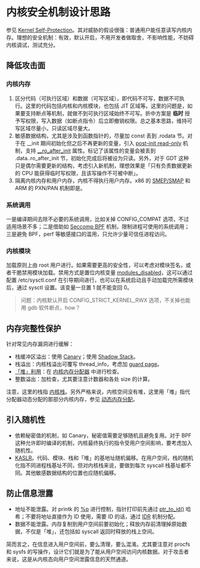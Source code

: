 # 内核安全机制设计思路
参见 [Kernel Self-Protection](https://www.kernel.org/doc/html/latest/security/self-protection.html)。其对威胁的假设很强：普通用户能任意读写内核内存。理想的安全机制：有效，默认开启，不用开发者做取舍，不影响性能，不妨碍内核调试，测试充分。

## 降低攻击面
### 内核内存
  1. 区分代码（可执行区域）和数据（可写区域），即代码不可写，数据不可执行。这里的代码包括内核和内核模块，也包括 JIT 区域等。这里的问题是，如果要支持断点等机制，就做不到可执行区域始终不可写。折中方案是 **临时** 授予写权限，写入数据（如断点指令）后立即撤销权限。总之基本思路，维持可写区域尽量小，只读区域尽量大。
  2. 敏感数据结构，尤其是涉及到函数指针的，尽量加 const 丢到 .rodata 节。对于在 __init 期间初始化但之后不再更新的变量，引入 [post-init read-only](https://git.kernel.org/pub/scm/linux/kernel/git/torvalds/linux.git/commit/?id=c74ba8b3480da6ddaea17df2263ec09b869ac496) 机制，支持 [__ro_after_init](https://elixir.bootlin.com/linux/v5.14/source/include/linux/cache.h#L37) 属性。标记了该属性的变量会被丢到 .data..ro_after_init 节，初始化完成后将被设为只读。另外，对于 GDT 这种只是偶尔需要更新的结构，考虑引入新机制，理想效果是「只有负责数据更新的 CPU 能获得临时写权限，且该写操作不可被中断」。
  3. 隔离内核内存和用户内存，内核不得执行用户内存。x86 的 [SMEP/SMAP](/todo) 和 ARM 的 PXN/PAN 机制即是。

### 系统调用
一是编译期间去除不必要的系统调用，比如关掉 CONFIG_COMPAT 选项，不过适用场景不多；二是借助如 [Seccomp BPF](/todo) 机制，限制进程可使用的系统调用；三是避免 BPF，perf 等敏感接口的滥用，只允许少量可信任进程访问。

### 内核模块
加载原则上由 root 用户进行。如果需要更高的安全性，可以考虑对模块签名，或者干脆禁用模块加载。禁用方式是置位内核变量 [modules_disabled](https://elixir.bootlin.com/linux/v5.14/source/kernel/sysctl.c#L2072)，这可以通过配置 /etc/sysctl.conf 在引导期间进行，也可以在系统启动且手动加载完所需模块后，通过 sysctl 设置。该变量一旦置 1 就不能变回 0。

> 问题：内核默认开启 CONFIG_STRICT_KERNEL_RWX 选项，不关掉也能用 gdb 软件断点，how？

## 内存完整性保护
针对常见内存漏洞进行缓解：

- 栈缓冲区溢出：使用 [Canary](/todo)；使用 [Shadow Stack](/todo)。
- 栈溢出：内核栈溢出可覆写 thread_info，考虑加 [guard page](/todo)。
- [「堆」利用](/todo)：在 [内核内存分配器](/todo) 中进行检查。
- 整数溢出：加检查，尤其要注意计数器和各处 size 的计算。

注意，这里的栈指 [内核栈](/todo)。另外严格来说，内核空间没有堆，这里用「堆」指代分配器动态分配的那部分内核内存，参见 [动态内存分配](/todo)。

## 引入随机性
- 依赖秘密值的机制，如 Canary，秘密值需要足够随机且避免复用。对于 BPF 这种允许即时编译的机制，内核最终执行的指令受用户空间影响，要考虑加入随机性。
- [KASLR](/todo)。代码、模块、栈和「堆」的基地址随机偏移。在用户空间，栈的随机化指不同进程栈基址不同，但对内核栈来说，要做到每次 syscall 栈基址都不同。其他敏感数据结构的位置也应随机偏移。

## 防止信息泄露
- 地址不能泄露。对 printk 的 [%p](https://www.kernel.org/doc/html/latest/core-api/printk-formats.html#pointer-types) 进行控制，指针打印前先通过 [ptr_to_id()](https://elixir.bootlin.com/linux/v5.14/source/lib/vsprintf.c#L821) 哈希；不要将地址直接作为 ID 使用，需要 ID 的话，通过 [IDR](https://www.kernel.org/doc/html/latest/core-api/idr.html) 机制分配。
- 数据不能泄露。内存复制到用户空间前要初始化；释放内存前清理掉原始数据，不仅是「堆」，还包括如 syscall 返回时释放的栈上空间。

简而言之，在信息进入用户空间前，要么清理，要么混淆。尤其要注意对 procfs 和 sysfs 的写操作，设计它们就是为了能从用户空间访问内核数据。对于攻击者来说，这是从内核态向用户空间泄露信息的天然通道。
